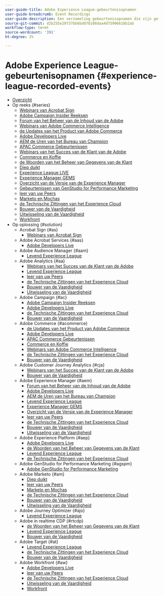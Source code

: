 ```yaml
---
user-guide-title: Adobe Experience League-gebeurtenisopnamen
user-guide-breadcrumb: Event Recordings
user-guide-description: Een verzameling gebeurtenisopnamen die zijn geforceerd bij het gebruik van Adobe Enterprise-producten
source-git-commit: d2b255e29737bb6bd878108daa4d75906618b2ab
workflow-type: tm+mt
source-wordcount: '391'
ht-degree: 2%

---
```



# Adobe Experience League-gebeurtenisopnamen {#experience-league-recorded-events}

+ [Overzicht](overview.md)
+ Op reeks {#series}
   + [ Webinars van Acrobat Sign ](https://experienceleague.adobe.com/docs/events/acrobat-sign-webinars/overview.html)
   + [ Adobe Campaign Insider Reeksen ](https://experienceleague.adobe.com/docs/events/adobe-campaign-insider-recordings/overview.html)
   + [ Forum van het Beheer van de Inhoud van de Adobe ](https://experienceleague.adobe.com/docs/events/adobe-content-management-forum-recordings/overview.html)
   + [ Webinars van Adobe Commerce Intelligence ](https://experienceleague.adobe.com/docs/events/mbi-webinars-recordings/overview.html)
   + [ de Updates van het Product van Adobe Commerce ](https://experienceleague.adobe.com/docs/events/adobe-commerce-product-update-recordings/overview.html)
   + [ Adobe Developers Live ](https://experienceleague.adobe.com/docs/events/adobe-developers-live-recordings/overview.html)
   + [ AEM de Uren van het Bureau van Champion ](https://experienceleague.adobe.com/docs/events/aem-champion-office-hours/overview.html)
   + [ APAC Commerce Gebeurtenissen ](https://experienceleague.adobe.com/docs/events/apac-commerce-recordings/overview.html)
   + [ Webinars van het Succes van de Klant van de Adobe ](https://experienceleague.adobe.com/docs/events/adobe-customer-success-webinar-recordings/overview.html)
   + [ Commerce en Koffie ](https://experienceleague.adobe.com/docs/events/commerce-and-coffee-recordings/overview.html)
   + [ de Woorden van het Beheer van Gegevens van de Klant ](https://experienceleague.adobe.com/docs/events/customer-data-management-voices-recordings/overview.html)
   + [ Diep duikt ](https://experienceleague.adobe.com/docs/events/deep-dives-recordings/overview.html)
   + [ Experience League LIVE ](https://experienceleague.adobe.com/docs/events/experience-league-live-recordings/overview.html)
   + [ Experience Manager GEMS ](https://experienceleague.adobe.com/docs/events/experience-manager-gems-recordings/overview.html)
   + [ Overzicht van de Versie van de Experience Manager ](https://experienceleague.adobe.com/docs/events/aemcs-release-update-recordings/overview.html)
   + [ Gebeurtenissen van GenStudio for Performance Marketing ](https://experienceleague.adobe.com/docs/events/genstudio-for-performance-marketing-events/overview.html)
   + [ leer van uw Peers ](https://experienceleague.adobe.com/docs/events/learn-from-your-peers-recordings/overview.html)
   + [ Marketo en Mochas ](https://experienceleague.adobe.com/docs/events/marketo-and-mochas-recordings/overview.html)
   + [ de Technische Zittingen van het Experience Cloud ](https://experienceleague.adobe.com/docs/events/tech-sessions/overview.html)
   + [ Bouwer van de Vaardigheid ](https://experienceleague.adobe.com/docs/events/skill-builder-recordings/overview.html)
   + [ Uitwisseling van de Vaardigheid ](https://experienceleague.adobe.com/docs/events/the-skill-exchange-recordings/overview.html)
   + [ Workfront ](https://experienceleague.adobe.com/docs/events/workfront-recordings/overview.html)
+ Op oplossing {#solution}
   + Acrobat Sign {#as}
      + [ Webinars van Acrobat Sign ](https://experienceleague.adobe.com/docs/events/acrobat-sign-webinars/overview.html)
   + Adobe Acrobat Services {#aas}
      + [ Adobe Developers Live ](https://experienceleague.adobe.com/docs/events/adobe-developers-live-recordings/overview.html)
   + Adobe Audience Manager {#aam}
      + [ Levend Experience League ](https://experienceleague.adobe.com/docs/events/experience-league-live-recordings/overview.html)
   + Adobe Analytics {#aa}
      + [ Webinars van het Succes van de Klant van de Adobe ](https://experienceleague.adobe.com/docs/events/adobe-customer-success-webinar-recordings/overview.html)
      + [ Levend Experience League ](https://experienceleague.adobe.com/docs/events/experience-league-live-recordings/overview.html)
      + [ leer van uw Peers ](https://experienceleague.adobe.com/docs/events/learn-from-your-peers-recordings/overview.html)
      + [ de Technische Zittingen van het Experience Cloud ](https://experienceleague.adobe.com/docs/events/tech-sessions/overview.html)
      + [ Bouwer van de Vaardigheid ](https://experienceleague.adobe.com/docs/events/skill-builder-recordings/overview.html)
      + [ Uitwisseling van de Vaardigheid ](https://experienceleague.adobe.com/docs/events/the-skill-exchange-recordings/overview.html)
   + Adobe Campaign {#ac}
      + [ Adobe Campaign Insider Reeksen ](https://experienceleague.adobe.com/docs/events/adobe-campaign-insider-recordings/overview.html)
      + [ Adobe Developers Live ](https://experienceleague.adobe.com/docs/events/adobe-developers-live-recordings/overview.html)
      + [ de Technische Zittingen van het Experience Cloud ](https://experienceleague.adobe.com/docs/events/tech-sessions/overview.html)
      + [ Bouwer van de Vaardigheid ](https://experienceleague.adobe.com/docs/events/skill-builder-recordings/overview.html)
   + Adobe Commerce {#acommerce}
      + [ de Updates van het Product van Adobe Commerce ](https://experienceleague.adobe.com/docs/events/adobe-commerce-product-update-recordings/overview.html)
      + [ Adobe Developers Live ](https://experienceleague.adobe.com/docs/events/adobe-developers-live-recordings/overview.html)
      + [ APAC Commerce Gebeurtenissen ](https://experienceleague.adobe.com/docs/events/apac-commerce-recordings/overview.html)
      + [ Commerce en Koffie ](https://experienceleague.adobe.com/docs/events/commerce-and-coffee-recordings/overview.html)
      + [ Webinars van Adobe Commerce Intelligence ](https://experienceleague.adobe.com/docs/events/mbi-webinars-recordings/overview.html)
      + [ de Technische Zittingen van het Experience Cloud ](https://experienceleague.adobe.com/docs/events/tech-sessions/overview.html)
      + [ Bouwer van de Vaardigheid ](https://experienceleague.adobe.com/docs/events/skill-builder-recordings/overview.html)
   + Adobe Customer Journey Analytics {#cja}
      + [ Webinars van het Succes van de Klant van de Adobe ](https://experienceleague.adobe.com/docs/events/adobe-customer-success-webinar-recordings/overview.html)
      + [ Bouwer van de Vaardigheid ](https://experienceleague.adobe.com/docs/events/skill-builder-recordings/overview.html)
   + Adobe Experience Manager {#aem}
      + [ Forum van het Beheer van de Inhoud van de Adobe ](https://experienceleague.adobe.com/docs/events/adobe-content-management-forum-recordings/overview.html)
      + [ Adobe Developers Live ](https://experienceleague.adobe.com/docs/events/adobe-developers-live-recordings/overview.html)
      + [ AEM de Uren van het Bureau van Champion ](https://experienceleague.adobe.com/docs/events/aem-champion-office-hours/overview.html)
      + [ Levend Experience League ](https://experienceleague.adobe.com/docs/events/experience-league-live-recordings/overview.html)
      + [ Experience Manager GEMS ](https://experienceleague.adobe.com/docs/events/experience-manager-gems-recordings/overview.html)
      + [ Overzicht van de Versie van de Experience Manager ](https://experienceleague.adobe.com/docs/events/aemcs-release-update-recordings/overview.html)
      + [ leer van uw Peers ](https://experienceleague.adobe.com/docs/events/learn-from-your-peers-recordings/overview.html)
      + [ de Technische Zittingen van het Experience Cloud ](https://experienceleague.adobe.com/docs/events/tech-sessions/overview.html)
      + [ Bouwer van de Vaardigheid ](https://experienceleague.adobe.com/docs/events/skill-builder-recordings/overview.html)
      + [ Uitwisseling van de Vaardigheid ](https://experienceleague.adobe.com/docs/events/the-skill-exchange-recordings/overview.html)
   + Adobe Experience Platform {#aep}
      + [ Adobe Developers Live ](https://experienceleague.adobe.com/docs/events/adobe-developers-live-recordings/overview.html)
      + [ de Woorden van het Beheer van Gegevens van de Klant ](https://experienceleague.adobe.com/docs/events/customer-data-management-voices-recordings/overview.html)
      + [ Levend Experience League ](https://experienceleague.adobe.com/docs/events/experience-league-live-recordings/overview.html)
      + [ de Technische Zittingen van het Experience Cloud ](https://experienceleague.adobe.com/docs/events/tech-sessions/overview.html)
   + Adobe GenStudio for Performance Marketing {#agspm}
      + [ Adobe GenStudio for Performance Marketing ](https://experienceleague.adobe.com/docs/events/genstudio-for-performance-marketing-events/overview.html)
   + Adobe Marketo {#am}
      + [ Diep duikt ](https://experienceleague.adobe.com/docs/events/deep-dives-recordings/overview.html)
      + [ leer van uw Peers ](https://experienceleague.adobe.com/docs/events/learn-from-your-peers-recordings/overview.html)
      + [ Marketo en Mochas ](https://experienceleague.adobe.com/docs/events/marketo-and-mochas-recordings/overview.html)
      + [ de Technische Zittingen van het Experience Cloud ](https://experienceleague.adobe.com/docs/events/tech-sessions/overview.html)
      + [ Bouwer van de Vaardigheid ](https://experienceleague.adobe.com/docs/events/skill-builder-recordings/overview.html)
      + [ Uitwisseling van de Vaardigheid ](https://experienceleague.adobe.com/docs/events/the-skill-exchange-recordings/overview.html)
   + Adobe Journey Optimizer {#ajo}
      + [ Levend Experience League ](https://experienceleague.adobe.com/docs/events/experience-league-live-recordings/overview.html)
   + Adobe in realtime CDP {#rtcdp}
      + [ de Woorden van het Beheer van Gegevens van de Klant ](https://experienceleague.adobe.com/docs/events/customer-data-management-voices-recordings/overview.html)
      + [ Levend Experience League ](https://experienceleague.adobe.com/docs/events/experience-league-live-recordings/overview.html)
      + [ Bouwer van de Vaardigheid ](https://experienceleague.adobe.com/docs/events/skill-builder-recordings/overview.html)
   + Adobe Target {#at}
      + [ Levend Experience League ](https://experienceleague.adobe.com/docs/events/experience-league-live-recordings/overview.html)
      + [ de Technische Zittingen van het Experience Cloud ](https://experienceleague.adobe.com/docs/events/tech-sessions/overview.html)
      + [ Bouwer van de Vaardigheid ](https://experienceleague.adobe.com/docs/events/skill-builder-recordings/overview.html)
   + Adobe Workfront {#aw}
      + [ Adobe Developers Live ](https://experienceleague.adobe.com/docs/events/adobe-developers-live-recordings/overview.html)
      + [ leer van uw Peers ](https://experienceleague.adobe.com/docs/events/learn-from-your-peers-recordings/overview.html)
      + [ de Technische Zittingen van het Experience Cloud ](https://experienceleague.adobe.com/docs/events/tech-sessions/overview.html)
      + [ Uitwisseling van de Vaardigheid ](https://experienceleague.adobe.com/docs/events/the-skill-exchange-recordings/overview.html)
      + [ Workfront ](https://experienceleague.adobe.com/docs/events/workfront-recordings/overview.html)